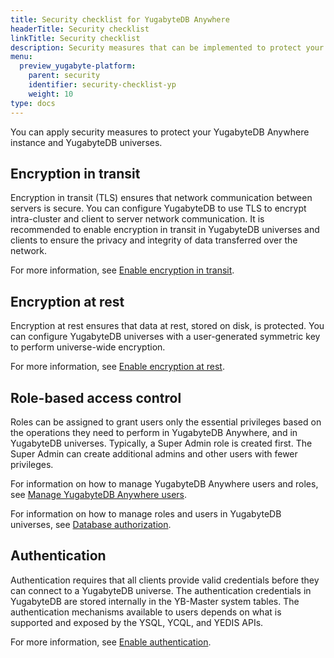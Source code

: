 ```yaml
---
title: Security checklist for YugabyteDB Anywhere
headerTitle: Security checklist
linkTitle: Security checklist
description: Security measures that can be implemented to protect your YugabyteDB Anywhere and YugabyteDB universes.
menu:
  preview_yugabyte-platform:
    parent: security
    identifier: security-checklist-yp
    weight: 10
type: docs
---
```


You can apply security measures to protect your YugabyteDB Anywhere instance and YugabyteDB universes.

## Encryption in transit

Encryption in transit (TLS) ensures that network communication between servers is secure. You can configure YugabyteDB to use TLS to encrypt intra-cluster and client to server network communication. It is recommended to enable encryption in transit in YugabyteDB universes and clients to ensure the privacy and integrity of data transferred over the network.

For more information, see [Enable encryption in transit](../enable-encryption-in-transit).

## Encryption at rest

Encryption at rest ensures that data at rest, stored on disk, is protected. You can configure YugabyteDB universes with a user-generated symmetric key to perform universe-wide encryption.

For more information, see [Enable encryption at rest](../enable-encryption-at-rest).

## Role-based access control

Roles can be assigned to grant users only the essential privileges based on the operations they need to perform in YugabyteDB Anywhere, and in YugabyteDB universes. Typically, a Super Admin role is created first. The Super Admin can create additional admins and other users with fewer privileges.

For information on how to manage YugabyteDB Anywhere users and roles, see [Manage YugabyteDB Anywhere users](../../administer-yugabyte-platform/rbac-platform/).

For information on how to manage roles and users in YugabyteDB universes, see [Database authorization](../authorization-platform).

## Authentication

Authentication requires that all clients provide valid credentials before they can connect to a YugabyteDB universe. The authentication credentials in YugabyteDB are stored internally in the YB-Master system tables. The authentication mechanisms available to users depends on what is supported and exposed by the YSQL, YCQL, and YEDIS APIs.

For more information, see [Enable authentication](../../../secure/enable-authentication/).
